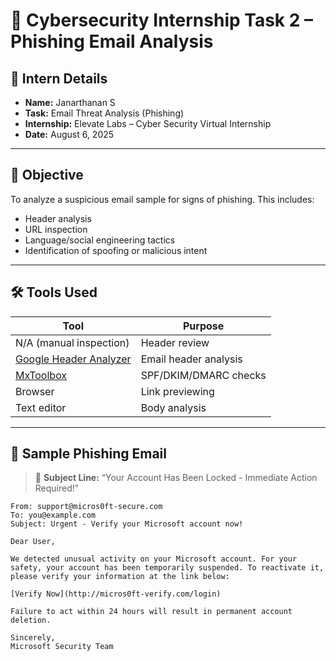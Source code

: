 # 📧 Cybersecurity Internship Task 2 – Phishing Email Analysis

## 👤 Intern Details

- **Name:** Janarthanan S  
- **Task:** Email Threat Analysis (Phishing)  
- **Internship:** Elevate Labs – Cyber Security Virtual Internship  
- **Date:** August 6, 2025

---

## 🎯 Objective

To analyze a suspicious email sample for signs of phishing. This includes:
- Header analysis
- URL inspection
- Language/social engineering tactics
- Identification of spoofing or malicious intent

---

## 🛠️ Tools Used

| Tool | Purpose |
|------|---------|
| N/A (manual inspection) | Header review |
| [Google Header Analyzer](https://toolbox.googleapps.com/apps/messageheader/) | Email header analysis |
| [MxToolbox](https://mxtoolbox.com/EmailHeaders.aspx) | SPF/DKIM/DMARC checks |
| Browser | Link previewing |
| Text editor | Body analysis |

---

## 📩 Sample Phishing Email

> 📌 **Subject Line:** “Your Account Has Been Locked - Immediate Action Required!”

```text
From: support@micros0ft-secure.com
To: you@example.com
Subject: Urgent - Verify your Microsoft account now!

Dear User,

We detected unusual activity on your Microsoft account. For your safety, your account has been temporarily suspended. To reactivate it, please verify your information at the link below:

[Verify Now](http://micros0ft-verify.com/login)

Failure to act within 24 hours will result in permanent account deletion.

Sincerely,  
Microsoft Security Team
